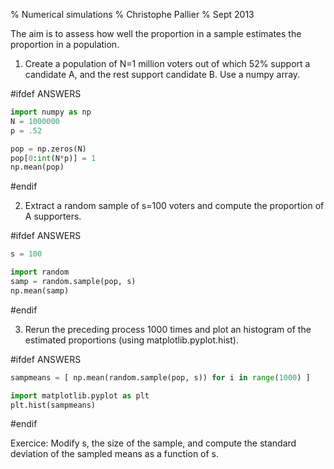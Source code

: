 % Numerical simulations
% Christophe Pallier
% Sept 2013

The aim is to assess how well the proportion in a sample estimates the proportion in a population.

1. Create a population of N=1 million voters out of which 52% support a candidate A, and the rest support candidate B. Use a numpy array.

#ifdef ANSWERS

```python
import numpy as np
N = 1000000
p = .52

pop = np.zeros(N)
pop[0:int(N*p)] = 1
np.mean(pop)
```

#endif

2. Extract a random sample of s=100 voters and compute the proportion of A supporters.

#ifdef ANSWERS

```python
s = 100

import random
samp = random.sample(pop, s)
np.mean(samp)
```

#endif

3. Rerun the preceding process 1000 times and plot an histogram of the estimated proportions (using matplotlib.pyplot.hist).  


#ifdef ANSWERS

```python
sampmeans = [ np.mean(random.sample(pop, s)) for i in range(1000) ]

import matplotlib.pyplot as plt
plt.hist(sampmeans)
```

#endif

Exercice: Modify s, the size of the sample, and compute the standard deviation of the sampled means as a function of s.

